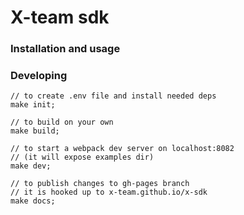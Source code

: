 # X-team sdk

### Installation and usage
### Developing
```
// to create .env file and install needed deps
make init;

// to build on your own
make build;

// to start a webpack dev server on localhost:8082
// (it will expose examples dir)
make dev;

// to publish changes to gh-pages branch
// it is hooked up to x-team.github.io/x-sdk
make docs;
```
